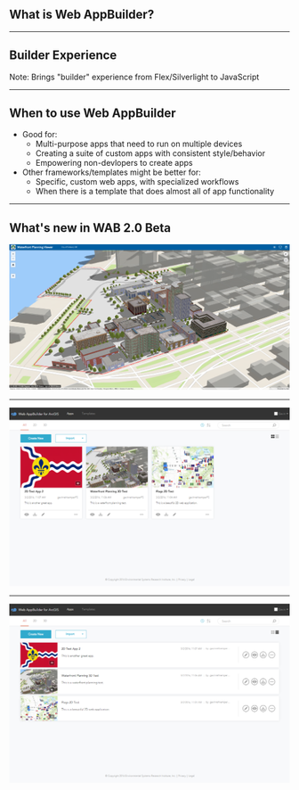 <!-- .slide: data-background="reveal.js/img/bg-4.png" -->
## What is Web AppBuilder?


---

## Builder Experience

Note: Brings "builder" experience from Flex/Silverlight to JavaScript

---

## When to use Web AppBuilder

- Good for:
  - Multi-purpose apps that need to run on multiple devices
  - Creating a suite of custom apps with consistent style/behavior
  - Empowering non-devlopers to create apps
- Other frameworks/templates might be better for:
  - Specific, custom web apps, with specialized workflows
  - When there is a template that does almost all of app functionality

---

## What's new in WAB 2.0 Beta

[![3D Preview](img/3d-preview.png)](http://webappbuilderdemos.s3-website-us-east-1.amazonaws.com/waterfront/)

---

![Newly designed admin interface](img/2-beta-admin-1.png)

---

![Newly designed admin interface - list view](img/2-beta-admin-2.png)



